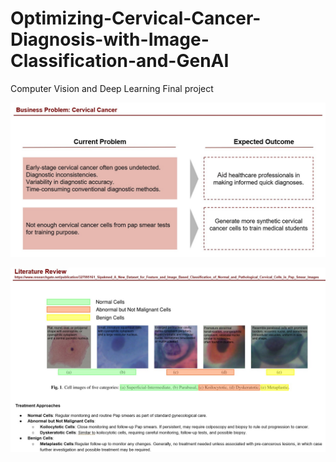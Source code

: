 # Optimizing-Cervical-Cancer-Diagnosis-with-Image-Classification-and-GenAI
Computer Vision and Deep Learning Final project

![plot](./Image/image1.jpg)

![plot](./Image/image2.jpg)


